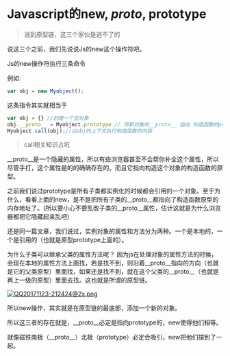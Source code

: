 # Javascript的new, _proto_, prototype

> 说到原型链，这三个家伙是逃不了的

说这三个之前，我们先说说Js的new这个操作符吧。

Js的new操作符执行三条命令

例如:

```js
var obj = new Myobject();
```

这条指令其实就相当于

```js
var obj = {} //创建一个空对象
obj.__proto__ = Myobject.prototype // 将新对象的__proto__ 指向 构造函数的prototype对象的内存地址
Myobject.call(obj);//以obj的上下文执行构造函数的内容
```
> call相关知识占坑

\_\_proto\_\_是一个隐藏的属性，所以有些浏览器甚至不会帮你补全这个属性，所以尽管手打，这个属性是的的确确存在的。而且它指向构造这个对象的构造函数的原型。

之前我们说过prototype是所有子类都实例化的时候都会引用的一个对象。至于为什么，看看上面的new，是不是把所有子类的\_\_proto\_\_都指向了构造函数原型的内存地址了。(所以要小心不要乱改子类的\_\_proto\_\_属性，估计这就是为什么浏览器都把它隐藏起来乱吧)

还是同一篇文章，我们说过，实例对象的属性和方法分为两种。一个是本地的，一个是引用的（也就是原型prototype上面的）。

为什么子类可以继承父类的属性方法呢？ 因为js在处理对象的属性方法的时候，会现在本地的属性方法上面找，若是找不到，则沿着\_\_proto\_\_指向的方向（也就是它的父类原型）里面找，如果还是找不到，就在这个父类的\_\_proto\_\_（也就是再上一级的原型）里面去找。这也就是所谓的原型链。

[![QQ20171123-212424@2x.png](https://i.loli.net/2017/11/23/5a16d3c670b40.png)](https://i.loli.net/2017/11/23/5a16d3c670b40.png)

所以new操作，其实就是在原型链的最底部，添加一个新的对象。

所以这三者的存在就是，\_\_proto\_\_必定是指向prototype的，new使得他们相等。

就像磁铁南极（\_\_proto\_\_）北极（prototype）必定会吸引，new把他们摆到了一起。
